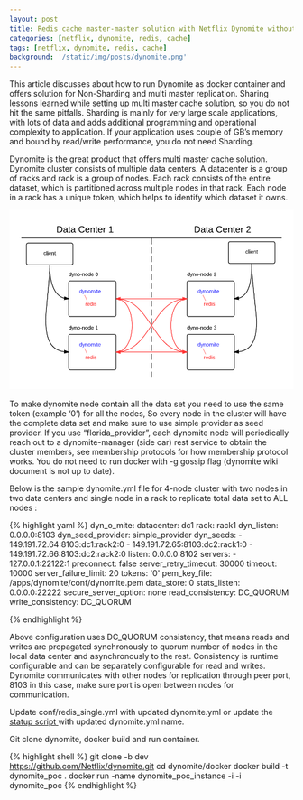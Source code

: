 ```yaml
---
layout: post
title: Redis cache master-master solution with Netflix Dynomite without Sharding
categories: [netflix, dynomite, redis, cache]
tags: [netflix, dynomite, redis, cache]
background: '/static/img/posts/dynomite.png'
---
```


<p> This article discusses about how to run Dynomite as docker container and offers solution for Non-Sharding and multi master replication. Sharing lessons learned while setting up multi master cache solution, so you do not hit the same pitfalls. Sharding is mainly for very large scale applications, with lots of data and adds additional programming and operational complexity to application. If your application uses couple of GB’s memory and bound by read/write performance, you do not need Sharding. </p>

<p>Dynomite is the great product that offers multi master cache solution. Dynomite cluster consists of multiple data centers. A datacenter is a group of racks and rack is a group of nodes. Each rack consists of the entire dataset, which is partitioned across multiple nodes in that rack. Each node in a rack has a unique token, which helps to identify which dataset it owns.</p>

<img src="https://raw.githubusercontent.com/kranthik2/mrkulli/master/img/posts/dynomite-architecture.png"/>
                      
<p>To make dynomite node contain all the data set you need to use the same token (example ‘0’) for all the nodes, So every node in the cluster will have the complete data set and make sure to use simple provider as seed provider. If you use “florida_provider”, each dynomite node will periodically reach out to a dynomite-manager (side car) rest service to obtain the cluster members, see membership protocols for how membership protocol works. You do not need to run docker with -g gossip flag (dynomite wiki document is not up to date). </p>

<p>
Below is the sample dynomite.yml file for 4-node cluster with two nodes in two data centers and single node in a rack to replicate total data set to ALL nodes : </p>

{% highlight yaml %}
dyn_o_mite:
  datacenter: dc1
  rack: rack1
  dyn_listen: 0.0.0.0:8103
  dyn_seed_provider: simple_provider
  dyn_seeds:
    - 149.191.72.64:8103:dc1:rack2:0
    - 149.191.72.65:8103:dc2:rack1:0
    - 149.191.72.66:8103:dc2:rack2:0
  listen: 0.0.0.0:8102
  servers:
    - 127.0.0.1:22122:1
  preconnect: false
  server_retry_timeout: 30000
  timeout: 10000
  server_failure_limit: 20
  tokens: '0'
  pem_key_file: /apps/dynomite/conf/dynomite.pem
  data_store: 0
  stats_listen: 0.0.0.0:22222
  secure_server_option: none
  read_consistency: DC_QUORUM
  write_consistency: DC_QUORUM
  
{% endhighlight %}

<p>
Above configuration uses DC_QUORUM consistency, that means reads and writes are propagated synchronously to quorum number of nodes in the local data center and asynchronously to the rest. Consistency is runtime configurable and can be separately configurable for read and writes. Dynomite communicates with other nodes for replication through peer port, 8103 in this case, make sure port is open between nodes for communication.
</p>

<p>
Update conf/redis_single.yml with updated dynomite.yml or update the <a href="https://github.com/Netflix/dynomite/blob/dev/docker/scripts/startup.sh">statup script </a>  with updated dynomite.yml name. </p>

</p>
Git clone dynomite, docker build and run container. </p>

{% highlight shell %}
git clone -b dev https://github.com/Netflix/dynomite.git
cd dynomite/docker
docker build -t dynomite_poc .
docker run -name dynomite_poc_instance -i -i dynomite_poc
{% endhighlight %}
